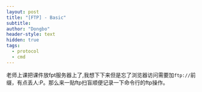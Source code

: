 ```yaml
---
layout: post
title: "[FTP] - Basic"
subtitle: 
author: "Dongbo"
header-style: text
hidden: true
tags:
  - protocol
  - cmd
---
```


老师上课把课件放fpt服务器上了,我想下下来但是忘了浏览器访问需要加`ftp://`前缀，有点丢人:P。那么来一贴ftp扫盲顺便记录一下命令行的ftp操作。

